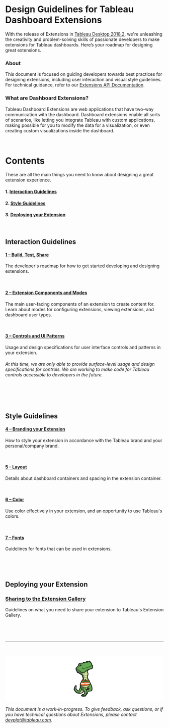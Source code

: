 # Design Guidelines for Tableau Dashboard Extensions

With the release of Extensions in [Tableau Desktop 2018.2](https://www.tableau.com/support/releases/desktop/2018.2), we're unleashing the creativity and problem-solving skills of passionate developers to make extensions for Tableau dashboards. Here’s your roadmap for designing great extensions.


### About
This document is focused on guiding developers towards best practices for designing extensions, including user interaction and visual style guidelines. For technical guidance, refer to our [Extensions API Documentation](https://tableau.github.io/extensions-api/).


### What are Dashboard Extensions?
Tableau Dashboard Extensions are web applications that have two-way communication with the dashboard. Dashboard extensions enable all sorts of scenarios, like letting you integrate Tableau with custom applications, making possible for you to modify the data for a visualization, or even creating custom visualizations inside the dashboard. 

&nbsp;

# Contents
These are all the main things you need to know about designing a great extension experience.

#### 1. [Interaction Guidelines](#interaction-guidelines)
#### 2. [Style Guidelines](#style-guidelines)
#### 3. [Deploying your Extension](#deploying-your-extension)

&nbsp;

## Interaction Guidelines

#### [1 – Build, Test, Share](Interaction%20Guidelines/1%20-%20Build,%20Test,%20Share.md)
The developer's roadmap for how to get started developing and designing extensions.

&nbsp;

#### [2 – Extension Components and Modes](Interaction%20Guidelines/2%20-%20Extension%20Components%20and%20Modes.md)
The main user-facing components of an extension to create content for. Learn about modes for configuring extensions, viewing extensions, and dashboard user types.

&nbsp;

#### [3 – Controls and UI Patterns](Interaction%20Guidelines/3%20-%20Controls%20and%20UI%20Patterns.md)
Usage and design specifications for user interface controls and patterns in your extension.

###### *At this time, we are only able to provide surface-level usage and design specifications for controls. We are working to make code for Tableau controls accessible to developers in the future.*

&nbsp;

&nbsp;

## Style Guidelines

#### [4 – Branding your Extension](Style%20Guidelines/4%20-%20Branding%20your%20Extension.md)
How to style your extension in accordance with the Tableau brand and your personal/company brand.

&nbsp;

#### [5 – Layout](Style%20Guidelines/5%20-%20Layout.md)
Details about dashboard containers and spacing in the extension container.

&nbsp;

#### [6 – Color](Style%20Guidelines/6%20-%20Color.md)
Use color effectively in your extension, and an opportunity to use Tableau's colors.

&nbsp;

#### [7 – Fonts](Style%20Guidelines/7%20-%20Fonts.md)
Guidelines for fonts that can be used in extensions.

&nbsp;

&nbsp;

## Deploying your Extension

### [Sharing to the Extension Gallery](Sharing%20to%20the%20Extension%20Gallery.md)
Guidelines on what you need to share your extension to Tableau's Extension Gallery.

&nbsp;

&nbsp;

---
&nbsp;

![Extensions are made using a manifest file called a .trex! FreLard stands for the Seattle neighborhoods of Fremont and Wallingford, where Tableau's headquarters stands.](imgs/trex.png)

*This document is a work-in-progress. To give feedback, ask questions, or if you have technical questions about Extensions, please contact devplat@tableau.com.*
